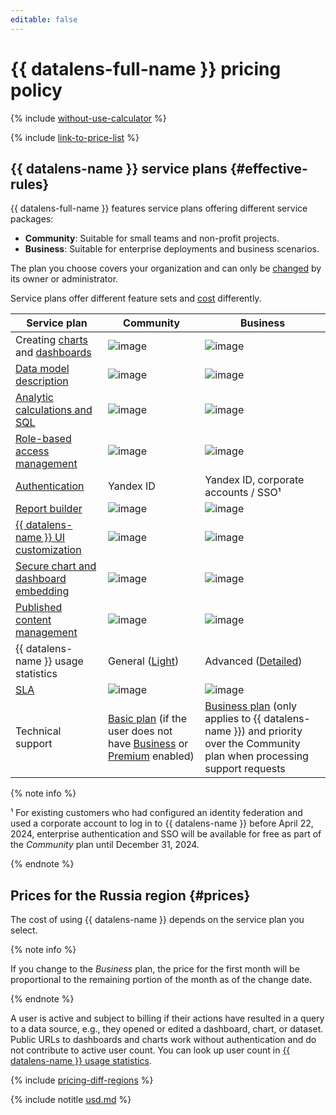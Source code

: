 ```yaml
---
editable: false
---
```


# {{ datalens-full-name }} pricing policy



{% include [without-use-calculator](../_includes/pricing/without-use-calculator.md) %}

{% include [link-to-price-list](../_includes/pricing/link-to-price-list.md) %}

## {{ datalens-name }} service plans {#effective-rules}

{{ datalens-full-name }} features service plans offering different service packages:

* **Community**: Suitable for small teams and non-profit projects.
* **Business**: Suitable for enterprise deployments and business scenarios.

The plan you choose covers your organization and can only be [changed](./settings/service-plan.md#change-service-plan) by its owner or administrator.

Service plans offer different feature sets and [cost](#prices) differently.

**Service plan**  | **Community** | **Business**
------------------ |---------------|---------------
Creating [charts](./concepts/chart/index.md) and [dashboards](./concepts/dashboard.md) | ![image](../_assets/common/yes.svg) | ![image](../_assets/common/yes.svg) 
[Data model description](./dataset/data-model.md) | ![image](../_assets/common/yes.svg) | ![image](../_assets/common/yes.svg)
[Analytic calculations and SQL](./concepts/calculations/index.md) | ![image](../_assets/common/yes.svg) | ![image](../_assets/common/yes.svg)
[Role-based access management](./security/roles.md) | ![image](../_assets/common/yes.svg) | ![image](../_assets/common/yes.svg) 
[Authentication](./security/add-new-user.md) | Yandex ID | Yandex ID, corporate accounts / SSO¹
[Report builder](./reports/index.md) | ![image](../_assets/common/no.svg) | ![image](../_assets/common/yes.svg)
[{{ datalens-name }} UI customization](./settings/ui-customization.md) | ![image](../_assets/common/no.svg) | ![image](../_assets/common/yes.svg) 
[Secure chart and dashboard embedding](./security/private-embedded-objects.md) | ![image](../_assets/common/no.svg) | ![image](../_assets/common/yes.svg) 
[Published content management](./concepts/datalens-public.md#publication-disable) | ![image](../_assets/common/no.svg) | ![image](../_assets/common/yes.svg)
{{ datalens-name }} usage statistics | General ([Light](./operations/connection/create-usage-tracking.md#light-dash)) | Advanced ([Detailed](./operations/connection/create-usage-tracking.md#detailed-dash))
[SLA](https://yandex.com/legal/cloud_sla_datalens) | ![image](../_assets/common/no.svg) | ![image](../_assets/common/yes.svg)
Technical support | [Basic plan](../support/pricing.md#base) (if the user does not have [Business](../support/pricing.md#business) or [Premium](../support/pricing.md#premium) enabled) | [Business plan](../support/pricing.md#business) (only applies to {{ datalens-name }}) and priority over the Community plan when processing support requests

{% note info %}

¹ For existing customers who had configured an identity federation and used a corporate account to log in to {{ datalens-name }} before April 22, 2024, enterprise authentication and SSO will be available for free as part of the _Community_ plan until December 31, 2024.

{% endnote %}

## Prices for the Russia region {#prices}

The cost of using {{ datalens-name }} depends on the service plan you select.

{% note info %}

If you change to the _Business_ plan, the price for the first month will be proportional to the remaining portion of the month as of the change date.

{% endnote %}

A user is active and subject to billing if their actions have resulted in a query to a data source, e.g., they opened or edited a dashboard, chart, or dataset. Public URLs to dashboards and charts work without authentication and do not contribute to active user count. You can look up user count in [{{ datalens-name }} usage statistics](./operations/connection/create-usage-tracking.md).

{% include [pricing-diff-regions](../_includes/pricing-diff-regions.md) %}



{% include notitle [usd.md](../_pricing/datalens/usd.md) %}

